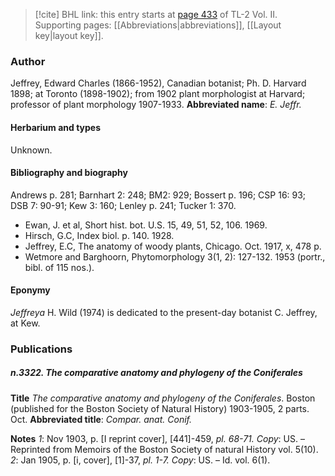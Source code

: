 > [!cite] BHL link: this entry starts at [page 433](https://www.biodiversitylibrary.org/page/33068675) of TL-2 Vol. II.
> Supporting pages: [[Abbreviations|abbreviations]], [[Layout key|layout key]].

### Author

Jeffrey, Edward Charles (1866-1952), Canadian botanist; Ph. D. Harvard 1898; at Toronto (1898-1902); from 1902 plant morphologist at Harvard; professor of plant morphology 1907-1933. 
**Abbreviated name**: *E. Jeffr.*

#### Herbarium and types

Unknown.

#### Bibliography and biography

Andrews p. 281; Barnhart 2: 248; BM2: 929; Bossert p. 196; CSP 16: 93; DSB 7: 90-91; Kew 3: 160; Lenley p. 241; Tucker 1: 370.
- Ewan, J. et al, Short hist. bot. U.S. 15, 49, 51, 52, 106. 1969.
- Hirsch, G.C, Index biol. p. 140. 1928.
- Jeffrey, E.C, The anatomy of woody plants, Chicago. Oct. 1917, x, 478 p.
- Wetmore and Barghoorn, Phytomorphology 3(1, 2): 127-132. 1953 (portr., bibl. of 115 nos.).

#### Eponymy

*Jeffreya* H. Wild (1974) is dedicated to the present-day botanist C. Jeffrey, at Kew.

### Publications

##### n.3322. The comparative anatomy and phylogeny of the Coniferales

**Title**
*The comparative anatomy and phylogeny of the Coniferales*. Boston (published for the Boston Society of Natural History) 1903-1905, 2 parts. Oct.
**Abbreviated title**: *Compar. anat. Conif.*

**Notes**
*1*: Nov 1903, p. \[I reprint cover\], \[441\]-459, *pl. 68-71. Copy*: US. – Reprinted from Memoirs of the Boston Society of natural History vol. 5(10).
*2*: Jan 1905, p. \[i, cover\], \[1\]-37, *pl. 1-7. Copy*: US. – Id. vol. 6(1).

